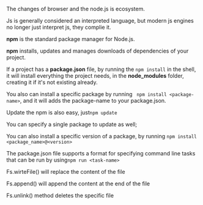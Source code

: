 The changes of browser and the node.js is ecosystem.

Js is generally  considered an interpreted language, but modern js engines no longer just interpret js, they complie it.

**npm** is the standard package manager for Node.js.

**npm** installs, updates and manages downloads of dependencies of your project.

If a project has a **package.json** file, by running the `npm install` in the shell, it will install everything the project needs, in the **node_modules** folder, creating it if it's not existing already.

You also can install a specific package by running ` npm install <package-name>`, and it will adds the package-name to your package.json.

Update the npm is also easy, just`npm update`

You can specify a single package to update as well;

You can also install a specific version of a package, by running `npm install <package_name>@<version>`

The package.json file supports a format for specifying command line tasks that can be run by using`npm run <task-name>`

Fs.wirteFile() will replace the content of the file

Fs.append() will append the content at the end of the file

Fs.unlink() method deletes the specific file








